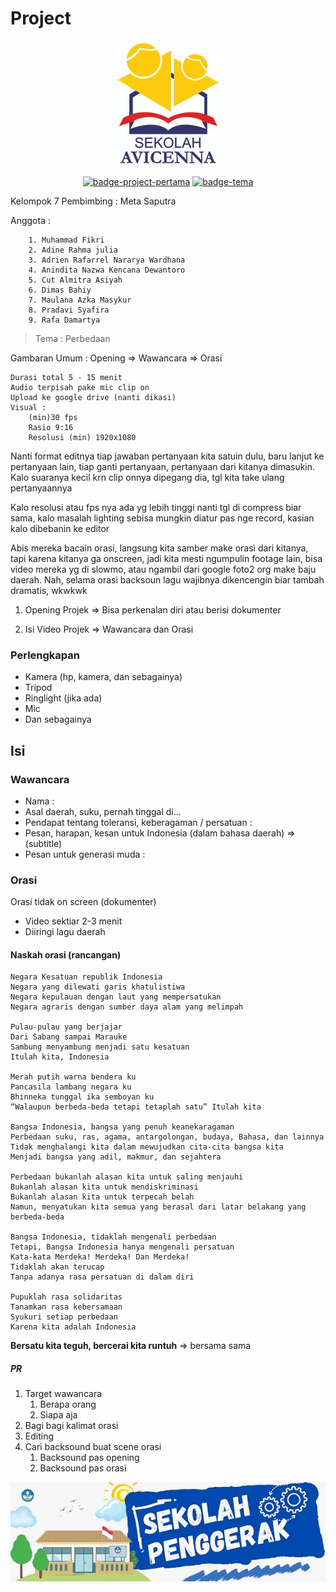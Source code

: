 # Project

<div align="center">
  <p>
    <a href="#"><img src="img/logo-avicena.jpeg" alt="Logo Avicena"></a>
  </p>
  <p>
    <a href="#"><img src="https://img.shields.io/badge/project-kedua-lime?style=for-the-badge" alt="badge-project-pertama"></a>
    <a href="#"><img src="https://img.shields.io/badge/kebhinekaan_dan_perbedaan-lightgrey?style=for-the-badge" alt="badge-tema"></a>
  </p>
</div>

Kelompok 7
Pembimbing : Meta Saputra

Anggota :
```
    1. Muhammad Fikri
    2. Adine Rahma julia
    3. Adrien Rafarrel Nararya Wardhana
    4. Anindita Nazwa Kencana Dewantoro
    5. Cut Almitra Asiyah
    6. Dimas Bahiy
    7. Maulana Azka Masykur
    8. Pradavi Syafira
    9. Rafa Damartya
```

> Tema : Perbedaan

Gambaran Umum : Opening => Wawancara => Orasi 

```
Durasi total 5 - 15 menit
Audio terpisah pake mic clip on
Upload ke google drive (nanti dikasi)
Visual :
    (min)30 fps
    Rasio 9:16
    Resolusi (min) 1920x1080
```

Nanti format editnya tiap jawaban pertanyaan kita satuin dulu, baru lanjut ke pertanyaan lain, tiap ganti pertanyaan, pertanyaan dari kitanya dimasukin. Kalo suaranya kecil krn clip onnya dipegang dia, tgl kita take ulang pertanyaannya

Kalo resolusi atau fps nya ada yg lebih tinggi nanti tgl di compress biar sama, kalo masalah lighting sebisa mungkin diatur pas nge record, kasian kalo dibebanin ke editor

Abis mereka bacain orasi, langsung kita samber make orasi dari kitanya, tapi karena kitanya ga onscreen, jadi kita mesti ngumpulin footage lain, bisa video mereka yg di slowmo, atau ngambil dari google foto2 org make baju daerah.
Nah, selama orasi backsoun lagu wajibnya dikencengin biar tambah dramatis, wkwkwk



1. Opening Projek => Bisa perkenalan diri atau berisi dokumenter

2. Isi Video Projek => Wawancara dan Orasi

### Perlengkapan

+ Kamera (hp, kamera, dan sebagainya)
+ Tripod
+ Ringlight (jika ada)
+ Mic
+ Dan sebagainya

## Isi
### Wawancara

+ Nama : 
+ Asal daerah, suku, pernah tinggal di...
+ Pendapat tentang toleransi, keberagaman / persatuan :
+ Pesan, harapan, kesan untuk Indonesia (dalam bahasa daerah) => (subtitle)
+ Pesan untuk generasi muda : 

### Orasi 

Orasi tidak on screen (dokumenter)

+ Video sektiar 2-3 menit
+ Diiringi lagu daerah

#### Naskah orasi (rancangan)

```
Negara Kesatuan republik Indonesia
Negara yang dilewati garis khatulistiwa
Negara kepulauan dengan laut yang mempersatukan
Negara agraris dengan sumber daya alam yang melimpah

Pulau-pulau yang berjajar 
Dari Sabang sampai Marauke
Sambung menyambung menjadi satu kesatuan
Itulah kita, Indonesia

Merah putih warna bendera ku
Pancasila lambang negara ku
Bhinneka tunggal ika semboyan ku
“Walaupun berbeda-beda tetapi tetaplah satu” Itulah kita

Bangsa Indonesia, bangsa yang penuh keanekaragaman
Perbedaan suku, ras, agama, antargolongan, budaya, Bahasa, dan lainnya
Tidak menghalangi kita dalam mewujudkan cita-cita bangsa kita
Menjadi bangsa yang adil, makmur, dan sejahtera

Perbedaan bukanlah alasan kita untuk saling menjauhi
Bukanlah alasan kita untuk mendiskriminasi
Bukanlah alasan kita untuk terpecah belah
Namun, menyatukan kita semua yang berasal dari latar belakang yang berbeda-beda

Bangsa Indonesia, tidaklah mengenali perbedaan
Tetapi, Bangsa Indonesia hanya mengenali persatuan
Kata-kata Merdeka! Merdeka! Dan Merdeka!
Tidaklah akan terucap
Tanpa adanya rasa persatuan di dalam diri

Pupuklah rasa solidaritas
Tanamkan rasa kebersamaan
Syukuri setiap perbedaan
Karena kita adalah Indonesia
```

**Bersatu kita teguh, bercerai kita runtuh** => bersama sama



##### PR

1. Target wawancara 
   1. Berapa orang
   2. Siapa aja
2. Bagi bagi kalimat orasi
3. Editing
4. Cari backsound buat scene orasi
   1. Backsound pas opening
   2. Backsound pas orasi




<div align="center">
    <img src="img/logo-sekolah-penggerak.jpeg">
</div>

